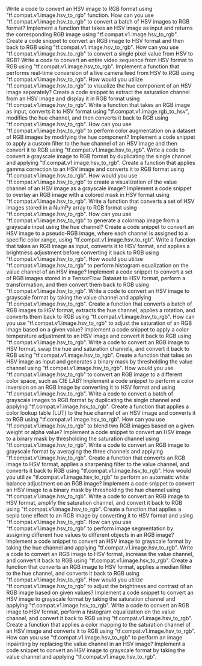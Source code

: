 Write a code to convert an HSV image to RGB format using "tf.compat.v1.image.hsv_to_rgb" function.
How can you use "tf.compat.v1.image.hsv_to_rgb" to convert a batch of HSV images to RGB format?
Implement a function that takes an HSV image as input and returns the corresponding RGB image using "tf.compat.v1.image.hsv_to_rgb".
Create a code snippet to convert an RGB image to HSV format and then back to RGB using "tf.compat.v1.image.hsv_to_rgb".
How can you use "tf.compat.v1.image.hsv_to_rgb" to convert a single pixel value from HSV to RGB?
Write a code to convert an entire video sequence from HSV format to RGB using "tf.compat.v1.image.hsv_to_rgb".
Implement a function that performs real-time conversion of a live camera feed from HSV to RGB using "tf.compat.v1.image.hsv_to_rgb".
How would you utilize "tf.compat.v1.image.hsv_to_rgb" to visualize the hue component of an HSV image separately?
Create a code snippet to extract the saturation channel from an HSV image and display it in RGB format using "tf.compat.v1.image.hsv_to_rgb".
Write a function that takes an RGB image as input, converts it to HSV format using "tf.compat.v1.image.rgb_to_hsv", modifies the hue channel, and then converts it back to RGB using "tf.compat.v1.image.hsv_to_rgb".
How can you use "tf.compat.v1.image.hsv_to_rgb" to perform color augmentation on a dataset of RGB images by modifying the hue component?
Implement a code snippet to apply a custom filter to the hue channel of an HSV image and then convert it to RGB using "tf.compat.v1.image.hsv_to_rgb".
Write a code to convert a grayscale image to RGB format by duplicating the single channel and applying "tf.compat.v1.image.hsv_to_rgb".
Create a function that applies gamma correction to an HSV image and converts it to RGB format using "tf.compat.v1.image.hsv_to_rgb".
How would you use "tf.compat.v1.image.hsv_to_rgb" to create a visualization of the value channel of an HSV image as a grayscale image?
Implement a code snippet to overlay an RGB image with a colored mask in HSV format using "tf.compat.v1.image.hsv_to_rgb".
Write a function that converts a set of HSV images stored in a NumPy array to RGB format using "tf.compat.v1.image.hsv_to_rgb".
How can you use "tf.compat.v1.image.hsv_to_rgb" to generate a colormap image from a grayscale input using the hue channel?
Create a code snippet to convert an HSV image to a pseudo-RGB image, where each channel is assigned to a specific color range, using "tf.compat.v1.image.hsv_to_rgb".
Write a function that takes an RGB image as input, converts it to HSV format, and applies a brightness adjustment before converting it back to RGB using "tf.compat.v1.image.hsv_to_rgb".
How would you utilize "tf.compat.v1.image.hsv_to_rgb" to perform histogram equalization on the value channel of an HSV image?
Implement a code snippet to convert a set of RGB images stored in a TensorFlow Dataset to HSV format, perform a transformation, and then convert them back to RGB using "tf.compat.v1.image.hsv_to_rgb".
Write a code to convert an HSV image to grayscale format by taking the value channel and applying "tf.compat.v1.image.hsv_to_rgb".
Create a function that converts a batch of RGB images to HSV format, extracts the hue channel, applies a rotation, and converts them back to RGB using "tf.compat.v1.image.hsv_to_rgb".
How can you use "tf.compat.v1.image.hsv_to_rgb" to adjust the saturation of an RGB image based on a given value?
Implement a code snippet to apply a color temperature adjustment to an HSV image and convert it back to RGB using "tf.compat.v1.image.hsv_to_rgb".
Write a code to convert an RGB image to HSV format, swap the hue and saturation channels, and convert it back to RGB using "tf.compat.v1.image.hsv_to_rgb".
Create a function that takes an HSV image as input and generates a binary mask by thresholding the value channel using "tf.compat.v1.image.hsv_to_rgb".
How would you use "tf.compat.v1.image.hsv_to_rgb" to convert an RGB image to a different color space, such as CIE LAB?
Implement a code snippet to perform a color inversion on an RGB image by converting it to HSV format and using "tf.compat.v1.image.hsv_to_rgb".
Write a code to convert a batch of grayscale images to RGB format by duplicating the single channel and applying "tf.compat.v1.image.hsv_to_rgb".
Create a function that applies a color lookup table (LUT) to the hue channel of an HSV image and converts it to RGB using "tf.compat.v1.image.hsv_to_rgb".
How can you use "tf.compat.v1.image.hsv_to_rgb" to blend two RGB images based on a given weight or alpha value?
Implement a code snippet to convert an HSV image to a binary mask by thresholding the saturation channel using "tf.compat.v1.image.hsv_to_rgb".
Write a code to convert an RGB image to grayscale format by averaging the three channels and applying "tf.compat.v1.image.hsv_to_rgb".
Create a function that converts an RGB image to HSV format, applies a sharpening filter to the value channel, and converts it back to RGB using "tf.compat.v1.image.hsv_to_rgb".
How would you utilize "tf.compat.v1.image.hsv_to_rgb" to perform an automatic white balance adjustment on an RGB image?
Implement a code snippet to convert an HSV image to a binary mask by thresholding the hue channel using "tf.compat.v1.image.hsv_to_rgb".
Write a code to convert an RGB image to HSV format, amplify the saturation channel, and convert it back to RGB using "tf.compat.v1.image.hsv_to_rgb".
Create a function that applies a sepia tone effect to an RGB image by converting it to HSV format and using "tf.compat.v1.image.hsv_to_rgb".
How can you use "tf.compat.v1.image.hsv_to_rgb" to perform image segmentation by assigning different hue values to different objects in an RGB image?
Implement a code snippet to convert an HSV image to grayscale format by taking the hue channel and applying "tf.compat.v1.image.hsv_to_rgb".
Write a code to convert an RGB image to HSV format, increase the value channel, and convert it back to RGB using "tf.compat.v1.image.hsv_to_rgb".
Create a function that converts an RGB image to HSV format, applies a median filter to the hue channel, and converts it back to RGB using "tf.compat.v1.image.hsv_to_rgb".
How would you utilize "tf.compat.v1.image.hsv_to_rgb" to adjust the brightness and contrast of an RGB image based on given values?
Implement a code snippet to convert an HSV image to grayscale format by taking the saturation channel and applying "tf.compat.v1.image.hsv_to_rgb".
Write a code to convert an RGB image to HSV format, perform a histogram equalization on the value channel, and convert it back to RGB using "tf.compat.v1.image.hsv_to_rgb".
Create a function that applies a color mapping to the saturation channel of an HSV image and converts it to RGB using "tf.compat.v1.image.hsv_to_rgb".
How can you use "tf.compat.v1.image.hsv_to_rgb" to perform an image inpainting by replacing the value channel in an HSV image?
Implement a code snippet to convert an HSV image to grayscale format by taking the value channel and applying "tf.compat.v1.image.hsv_to_rgb".